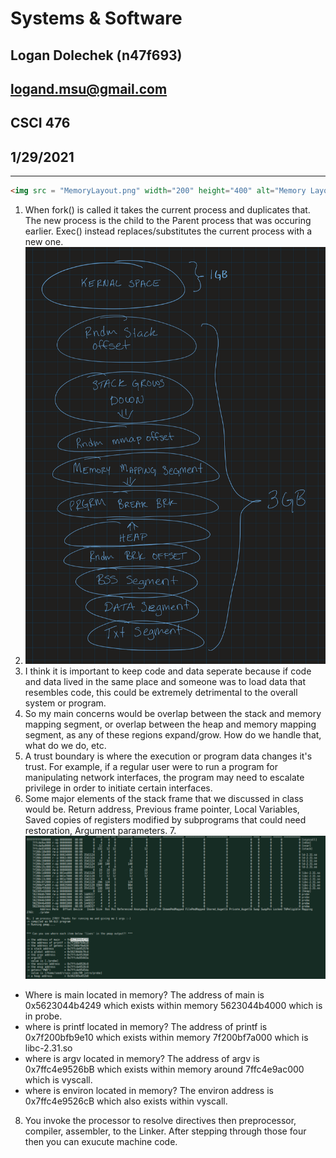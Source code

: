# Systems & Software
## Logan Dolechek (n47f693)
## logand.msu@gmail.com
## CSCI 476
## 1/29/2021
---
```html
<img src = "MemoryLayout.png" width="200" height="400" alt="Memory Layout">
```
1. When fork() is called it takes the current process and duplicates that. The new process is the child to the Parent process that was occuring earlier. Exec() instead replaces/substitutes the current process with a new one. 
2. ![Memory Layout](MemoryLayout.png)
3. I think it is important to keep code and data seperate because if code and data lived in the same place and someone was to load data that resembles code, this could be extremely detrimental to the overall system or program.
4. So my main concerns would be overlap between the stack and memory mapping segment, or overlap between the heap and memory mapping segment, as any of these regions expand/grow. How do we handle that, what do we do, etc. 
5. A trust boundary is where the execution or program data changes it's trust. For example, if a regular user were to run a program for manipulating network interfaces, the program may need to escalate privilege in order to initiate certain interfaces.
6. Some major elements of the stack frame that we discussed in class would be. Return address, Previous frame pointer, Local Variables, Saved copies of registers modified by subprograms that could need restoration, Argument parameters.
7.![VM pic of probe](probeMemorypic.png)
- Where is main located in memory? The address of main is 0x5623044b4249 which exists within memory 5623044b4000 which is in probe. 
- where is printf located in memory? The address of printf is 0x7f200bfb9e10 which exists within memory 7f200bf7a000 which is libc-2.31.so
- where is argv located in memory? The address of argv is 0x7ffc4e9526bB which exists within memory around 7ffc4e9ac000 which is vyscall.
- where is environ located in memory? The environ address is 0x7ffc4e9526cB which also exists within vyscall.
8. You invoke the processor to resolve directives then preprocessor, compiler, assembler, to the Linker. After stepping through those four then you can exucute machine code. 
